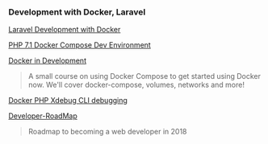 ### Development with Docker, Laravel

[Laravel Development with Docker](https://kyleferg.com/laravel-development-with-docker/)

[PHP 7.1 Docker Compose Dev Environment](http://despairdrivendevelopment.com/php-71-docker-compose-dev-environment/)

[Docker in Development](https://serversforhackers.com/s/docker-in-development)
> A small course on using Docker Compose to get started using Docker now.
> We'll cover docker-compose, volumes, networks and more!

[Docker PHP Xdebug CLI debugging](https://sandro-keil.de/blog/2015/10/05/docker-php-xdebug-cli-debugging/)

[Developer-RoadMap](https://github.com/kamranahmedse/developer-roadmap)
> Roadmap to becoming a web developer in 2018 
